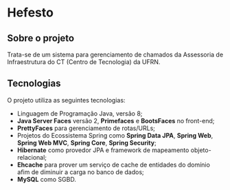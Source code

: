 
# Hefesto

## Sobre o projeto

Trata-se de um sistema para gerenciamento de chamados da Assessoria de Infraestrutura do CT (Centro de Tecnologia) da UFRN.

## Tecnologias

O projeto utiliza as seguintes tecnologias:

- Linguagem de Programação Java, versão 8;
- **Java Server Faces** versão 2, **Primefaces** e **BootsFaces** no front-end;
- **PrettyFaces** para gerenciamento de rotas/URLs;
- Projetos do Ecossistema Spring como **Spring Data JPA**, **Spring Web**, **Spring Web MVC**, **Spring Core**, **Spring Security**;
- **Hibernate** como provedor JPA e framework de mapeamento objeto-relacional;
- **Ehcache** para prover um serviço de cache de entidades do domínio afim de diminuir a carga no banco de dados;
- **MySQL** como SGBD.
